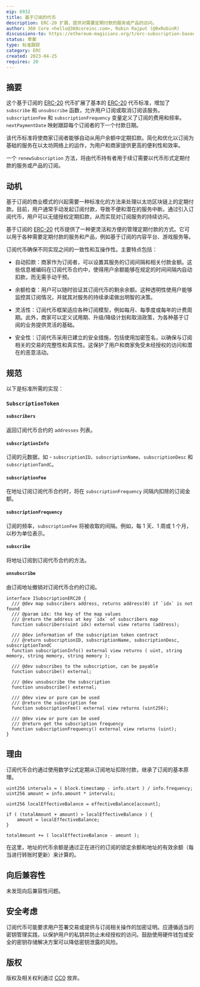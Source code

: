 ```yaml
---
eip: 6932
title: 基于订阅的代币
description: ERC-20 扩展，提供对需要定期付款的服务或产品的访问。
author: 360 Core <hello@360coreinc.com>, Robin Rajput (@0xRobinR)
discussions-to: https://ethereum-magicians.org/t/erc-subscription-based-erc20-token/13964
status: 草案
type: 标准跟踪
category: ERC
created: 2023-04-25
requires: 20
---
```


## 摘要

这个基于订阅的 [ERC-20](./erc-20.md) 代币扩展了基本的 [ERC-20](./erc-20.md) 代币标准，增加了 `subscribe` 和 `unsubscribe` 函数，允许用户订阅或取消订阅该服务。`subscriptionFee` 和 `subscriptionFrequency` 变量定义了订阅的费用和频率。`nextPaymentDate` 映射跟踪每个订阅者的下一个付款日期。

该代币标准将使商家订阅者能够自动从用户余额中定期扣款。简化和优化以订阅为基础的服务在以太坊网络上的运作，为用户和商家提供更高的便利性和效率。

一个 `renewSubscription` 方法，将由代币持有者用于续订需要以代币形式定期付款的服务或产品的订阅。

## 动机

基于订阅的商业模式的兴起需要一种标准化的方法来处理以太坊区块链上的定期付款。目前，用户通常手动发起订阅付款，导致不便和潜在的服务中断。通过引入订阅代币，用户可以无缝授权定期扣款，从而实现对订阅服务的持续访问。

基于订阅的 [ERC-20](./erc-20.md) 代币提供了一种更灵活和方便的管理定期付款的方式。它可以用于各种需要定期付款的服务和产品，例如基于订阅的内容平台、游戏服务等。

订阅代币确保不同实现之间的一致性和互操作性。主要特点包括：

- 自动扣款：商家作为订阅者，可以设置其服务的订阅间隔和相关付款金额。这些信息被编码在订阅代币合约中，使得用户余额能够在规定的时间间隔内自动扣款，而无需手动干预。

- 余额检查：用户可以随时验证其订阅代币的剩余余额。这种透明性使用户能够监控其订阅情况，并就其对服务的持续承诺做出明智的决策。

- 灵活性：订阅代币框架适应各种订阅模型，例如每月、每季度或每年的计费周期。此外，商家可以定义试用期、升级/降级计划和取消政策，为各种基于订阅的业务提供灵活的基础。

- 安全性：订阅代币采用已建立的安全措施，包括使用加密签名，以确保与订阅相关的交易的完整性和真实性。这保护了用户和商家免受未经授权的访问和潜在的恶意活动。

## 规范

以下是标准所需的实现：


### `SubscriptionToken`

#### `subscribers`

返回订阅代币合约的 `addresses` 列表。

#### `subscriptionInfo`

订阅的元数据，如 - `subscriptionID`、`subscriptionName`、`subscriptionDesc` 和 `subscriptionTandC`。

#### `subscriptionFee`

在地址订阅订阅代币合约时，将在 `subscriptionFrequency` 间隔内扣除的订阅金额。

#### `subscriptionFrequency`

订阅的频率，`subscriptionFee` 将被收取的间隔。例如，每 1 天、1 周或 1 个月，以秒为单位表示。

#### `subscribe`

将地址订阅到订阅代币合约的方法。

#### `unsubscribe`

由订阅地址撤销对订阅代币合约的订阅。

```solidity
interface ISubscriptionERC20 {
  /// @dev map subscribers address, returns address(0) if `idx` is not found
  /// @param idx: the key of the map values
  /// @return the address at key `idx` of subscribers map
  function subscribers(uint idx) external view returns (address);

  /// @dev information of the subscription token contract
  /// @return subscriptionID, subscriptionName, subscriptionDesc, subscriptionTandC
  function subscriptionInfo() external view returns ( uint, string memory, string memory, string memory );

  /// @dev subscribes to the subscription, can be payable
  function subscribe() external;

  /// @dev unsubscribe the subscription
  function unsubscribe() external;

  /// @dev view or pure can be used
  /// @return the subscription fee
  function subscriptionFee() external view returns (uint256);

  /// @dev view or pure can be used
  /// @return get the subscription frequency
  function subscriptionFrequency() external view returns (uint);
}
```

## 理由

订阅代币合约通过使用数学公式定期从订阅地址扣除付款，继承了订阅的基本原理。

```
uint256 intervals = ( block.timestamp - info.start ) / info.frequency;
uint256 amount = info.amount * intervals;

uint256 localEffectiveBalance = effectiveBalance[account];

if ( (totalAmount + amount) > localEffectiveBalance ) {
    amount = localEffectiveBalance;
}

totalAmount += ( localEffectiveBalance - amount );
```

在这里，地址的代币余额是通过正在进行的订阅的锁定余额和地址的有效余额（每当进行转账时更新）来计算的。

## 向后兼容性

未发现向后兼容性问题。

## 安全考虑

订阅代币可能要求用户签署交易或提供与订阅相关操作的加密证明。应遵循适当的密钥管理实践，以保护用户的私钥并防止未经授权的访问。鼓励使用硬件钱包或安全的密钥存储解决方案可以降低密钥泄露的风险。

## 版权

版权及相关权利通过 [CC0](../LICENSE.md) 放弃。